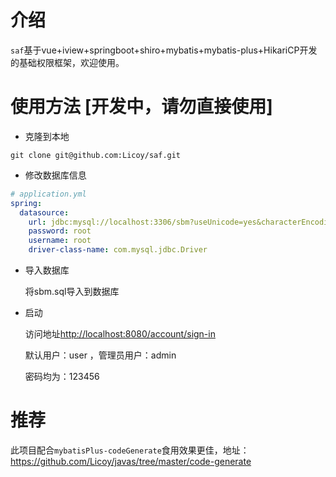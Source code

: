 # 介绍
`saf`基于vue+iview+springboot+shiro+mybatis+mybatis-plus+HikariCP开发的基础权限框架，欢迎使用。
# 使用方法 [开发中，请勿直接使用]
- 克隆到本地
```git
git clone git@github.com:Licoy/saf.git
```
- 修改数据库信息
```yml
# application.yml
spring:
  datasource:
    url: jdbc:mysql://localhost:3306/sbm?useUnicode=yes&characterEncoding=UTF8
    password: root
    username: root
    driver-class-name: com.mysql.jdbc.Driver
```
- 导入数据库
    
    将sbm.sql导入到数据库
- 启动

    访问地址<a href="http://localhost:8080/account/sign-in">http://localhost:8080/account/sign-in</a>
    
    默认用户：user ，管理员用户：admin
    
    密码均为：123456
# 推荐
此项目配合`mybatisPlus-codeGenerate`食用效果更佳，地址：<a href="https://github.com/Licoy/javas/tree/master/code-generate">https://github.com/Licoy/javas/tree/master/code-generate</a>
